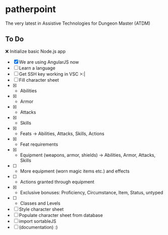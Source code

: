 # patherpoint
The very latest in Assistive Technologies for Dungeon Master (ATDM)

## To Do

:x: Initialize basic Node.js app
- [x] We are using AngularJS now
- [ ] Learn a language
- [ ] Get SSH key working in VSC >:|
- [ ] Fill character sheet
- [x] - Abilities
- [x] - Armor
- [x] - Attacks
- [x] - Skills
- [x] - Feats -> Abilities, Attacks, Skills, Actions
- [x] - Feat requirements
- [x] - Equipment (weapons, armor, shields) -> Abilities, Armor, Attacks, Skills
- [ ] - More equipment (worn magic items etc.) and effects
- [ ] - Actions granted through equipment
- [x] - Exclusive bonuses: Proficiency, Circumstance, Item, Status, untyped
- [ ] - Classes and Levels
- [ ] Style character sheet
- [ ] Populate character sheet from database
- [ ] import sortableJS
- [ ] (documentation) :)